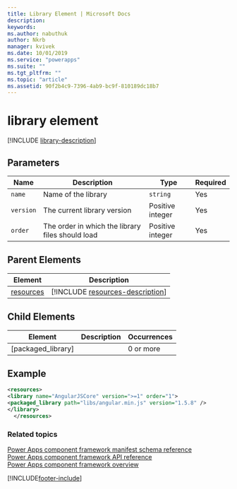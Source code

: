 ```yaml
---
title: Library Element | Microsoft Docs
description: 
keywords:
ms.author: nabuthuk
author: Nkrb
manager: kvivek
ms.date: 10/01/2019
ms.service: "powerapps"
ms.suite: ""
ms.tgt_pltfrm: ""
ms.topic: "article"
ms.assetid: 90f2b4c9-7396-4ab9-bc9f-810189dc18b7
---
```


# library element

[!INCLUDE [library-description](includes/library-description.md)]

## Parameters

|Name|Description|Type|Required|
|--|--|--|--|
|`name`|Name of the library|`string`|Yes|
|`version`|The current library version|Positive integer|Yes|
|`order`|The order in which the library files should load|Positive integer|Yes|

## Parent Elements

|Element|Description|
|--|--|
|[resources](resources.md)|[!INCLUDE [resources-description](includes/resources-description.md)]|

## Child Elements

|Element|Description|Occurrences|
|--|--|--|
|[packaged_library]||0 or more|

## Example

```xml
<resources>
<library name="AngularJSCore" version=">=1" order="1">
<packaged_library path="libs/angular.min.js" version="1.5.8" />
</library>
  </resources>
```

### Related topics

[Power Apps component framework manifest schema reference](index.md)<br/>
[Power Apps component framework API reference](../reference/index.md)<br/>
[Power Apps component framework overview](../overview.md)

[!INCLUDE[footer-include](../../../includes/footer-banner.md)]